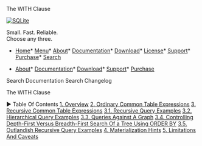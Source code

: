 




The WITH Clause




[![SQLite](images/sqlite370_banner.gif)](index.html)


Small. Fast. Reliable.  
Choose any three.


* [Home](index.html)* [Menu](javascript:void(0))* [About](about.html)* [Documentation](docs.html)* [Download](download.html)* [License](copyright.html)* [Support](support.html)* [Purchase](prosupport.html)* [Search](javascript:void(0))




* [About](about.html)* [Documentation](docs.html)* [Download](download.html)* [Support](support.html)* [Purchase](prosupport.html)






Search Documentation
Search Changelog










The WITH Clause


►
Table Of Contents
[1\. Overview](#overview)
[2\. Ordinary Common Table Expressions](#ordinary_common_table_expressions)
[3\. Recursive Common Table Expressions](#recursive_common_table_expressions)
[3\.1\. Recursive Query Examples](#recursive_query_examples)
[3\.2\. Hierarchical Query Examples](#hierarchical_query_examples)
[3\.3\. Queries Against A Graph](#queries_against_a_graph)
[3\.4\. Controlling Depth\-First Versus Breadth\-First Search Of a Tree
Using ORDER BY](#controlling_depth_first_versus_breadth_first_search_of_a_tree_using_order_by)
[3\.5\. Outlandish Recursive Query Examples](#outlandish_recursive_query_examples)
[4\. Materialization Hints](#materialization_hints)
[5\. Limitations And Caveats](#limitations_and_caveats)




